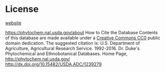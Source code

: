 # License

<!-- This website is no longer accessible -->
<!-- [website](https://phytochem.nal.usda.gov/phytochem/help/index/about) -->
[website](https://phytochem.nal.usda.gov/phytochem/help/index/about)

https://phytochem.nal.usda.gov/about
How to Cite the Database
Contents of this database are made available under a [Creative Commons CC0](https://creativecommons.org/publicdomain/zero/1.0/) public domain dedication. The suggested citation is: U.S. Department of Agriculture, Agricultural Research Service. 1992-2016. Dr. Duke's Phytochemical and Ethnobotanical Databases. Home Page, http://phytochem.nal.usda.gov/ http://dx.doi.org/10.15482/USDA.ADC/1239279